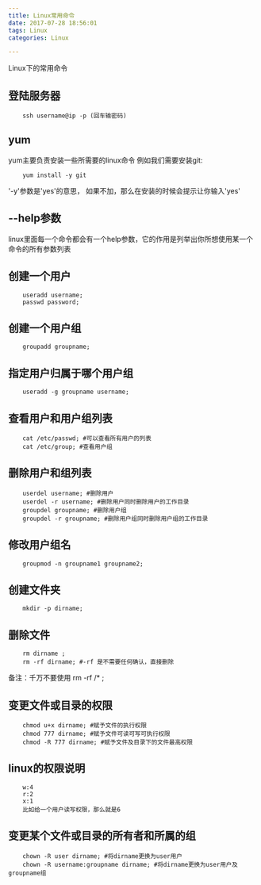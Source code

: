 ```yaml
---
title: Linux常用命令
date: 2017-07-28 18:56:01
tags: Linux
categories: Linux

---
```


Linux下的常用命令

<!-- more -->

## 登陆服务器
```
	ssh username@ip -p (回车输密码)
```
## yum
yum主要负责安装一些所需要的linux命令
例如我们需要安装git:
```
	yum install -y git 
```
'-y'参数是'yes'的意思， 如果不加，那么在安装的时候会提示让你输入'yes'
## --help参数
linux里面每一个命令都会有一个help参数，它的作用是列举出你所想使用某一个命令的所有参数列表
## 创建一个用户
```
	useradd username;
	passwd password;
```
## 创建一个用户组
```
	groupadd groupname;
```
## 指定用户归属于哪个用户组
```
	useradd -g groupname username;
```
## 查看用户和用户组列表
```
	cat /etc/passwd; #可以查看所有用户的列表
	cat /etc/group; #查看用户组
```
## 删除用户和组列表
```
	userdel username; #删除用户
	userdel -r username; #删除用户同时删除用户的工作目录
	groupdel groupname; #删除用户组
	groupdel -r groupname; #删除用户组同时删除用户组的工作目录
```
## 修改用户组名
```
	groupmod -n groupname1 groupname2;
```
## 创建文件夹
```
	mkdir -p dirname;
```
## 删除文件
```
	rm dirname ;
	rm -rf dirname; #-rf 是不需要任何确认，直接删除
```
备注：千万不要使用 rm -rf /* ; 
## 变更文件或目录的权限
```
	chmod u+x dirname; #赋予文件的执行权限
	chmod 777 dirname; #赋予文件可读可写可执行权限
	chmod -R 777 dirname; #赋予文件及目录下的文件最高权限
```
## linux的权限说明
```
	w:4
	r:2
	x:1
	比如给一个用户读写权限，那么就是6
```
## 变更某个文件或目录的所有者和所属的组
```
	chown -R user dirname; #将dirname更换为user用户
	chown -R username:groupname dirname; #将dirname更换为user用户及groupname组
```

